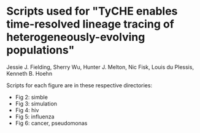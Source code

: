 # Scripts used for "TyCHE enables time-resolved lineage tracing of heterogeneously-evolving populations"

Jessie J. Fielding, Sherry Wu, Hunter J. Melton, Nic Fisk, Louis du Plessis, Kenneth B. Hoehn

Scripts for each figure are in these respective directories:
- Fig 2: simble
- Fig 3: simulation
- Fig 4: hiv
- Fig 5: influenza
- Fig 6: cancer, pseudomonas



